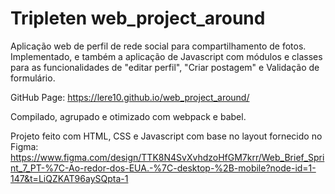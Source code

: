 # Tripleten web_project_around

Aplicação web de perfil de rede social para compartilhamento de fotos. Implementado, e também a aplicação de Javascript com módulos e classes para as funcionalidades de "editar perfil", "Criar postagem" e Validação de formulário.

GitHub Page: https://lere10.github.io/web_project_around/

Compilado, agrupado e otimizado com webpack e babel.

Projeto feito com HTML, CSS e Javascript com base no layout fornecido no Figma:
https://www.figma.com/design/TTK8N4SvXvhdzoHfGM7krr/Web_Brief_Sprint_7_PT-%7C-Ao-redor-dos-EUA.-%7C-desktop-%2B-mobile?node-id=1-147&t=LiQZKAT96aySQpta-1
